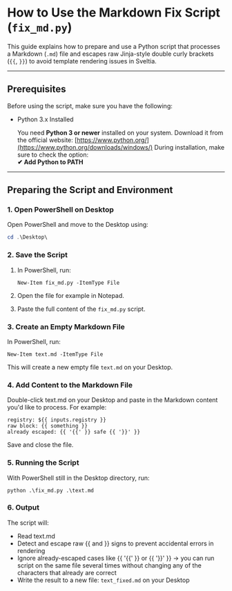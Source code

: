 # How to Use the Markdown Fix Script (`fix_md.py`)

This guide explains how to prepare and use a Python script that processes a Markdown (`.md`) file and escapes raw Jinja-style double curly brackets (`{{`, `}}`) to avoid template rendering issues in Sveltia.

---

## Prerequisites

Before using the script, make sure you have the following:

- Python 3.x Installed

    You need **Python 3 or newer** installed on your system.
    Download it from the official website: [https://www.python.org/](https://www.python.org/downloads/windows/)
    During installation, make sure to check the option:  
    **✔ Add Python to PATH**

---

## Preparing the Script and Environment

### 1. Open PowerShell on Desktop

Open PowerShell and move to the Desktop using:

```powershell
cd .\Desktop\
```

### 2. Save the Script

1. In PowerShell, run:

    ```
    New-Item fix_md.py -ItemType File
    ```

2. Open the file for example in Notepad.
3. Paste the full content of the `fix_md.py` script.

### 3. Create an Empty Markdown File

In PowerShell, run:

```
New-Item text.md -ItemType File
```

This will create a new empty file `text.md` on your Desktop.

### 4. Add Content to the Markdown File

Double-click text.md on your Desktop and paste in the Markdown content you'd like to process. For example:
```
registry: ${{ inputs.registry }}
raw block: {{ something }}
already escaped: {{ '{{' }} safe {{ '}}' }}
```

Save and close the file.

### 5. Running the Script

With PowerShell still in the Desktop directory, run:

```
python .\fix_md.py .\text.md
```

### 6. Output

The script will:
- Read text.md
- Detect and escape raw {{ and }} signs to prevent accidental errors in rendering
- Ignore already-escaped cases like {{ '{{' }} or {{ '}}' }} -> you can run script on the same file several times without changing any of the characters that already are correct
- Write the result to a new file: `text_fixed.md` on your Desktop
